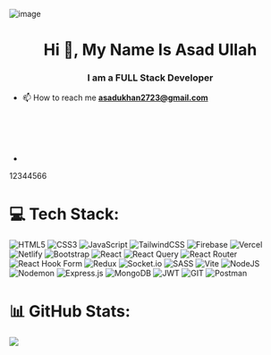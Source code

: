 ![image](https://github.com/AsadUllah-2723/AsadUllah-2723/assets/123341774/3133ea9c-6020-4a36-86a7-2945f0b1d7c3)<h1 align="center">Hi 👋, My Name Is Asad Ullah</h1>
<h3 align="center">I am a FULL Stack Developer</h3>

- 📫 How to reach me **asadukhan2723@gmail.com**
- <svg xmlns="http://www.w3.org/2000/svg" x="0px" y="0px" width="100" height="100" viewBox="0 0 48 48">
<linearGradient id="k87TA_gnBJ8uBlK4qfs8ia_AltfLkFSP7XN_gr1" x1="6.718" x2="35.097" y1="12.801" y2="41.18" gradientUnits="userSpaceOnUse"><stop offset="0" stop-color="#dfe9f2"></stop><stop offset=".391" stop-color="#d6e0e9"></stop><stop offset="1" stop-color="#bfc8d1"></stop></linearGradient><path fill="url(#k87TA_gnBJ8uBlK4qfs8ia_AltfLkFSP7XN_gr1)" d="M37.848,9.86C34.073,6.083,29.052,4.002,23.709,4C12.693,4,3.727,12.962,3.722,23.979	c-0.001,3.367,0.849,6.685,2.461,9.622L3.598,43.04c-0.094,0.345,0.002,0.713,0.254,0.967c0.19,0.192,0.447,0.297,0.711,0.297	c0.085,0,0.17-0.011,0.254-0.033l9.687-2.54c2.828,1.468,5.998,2.243,9.197,2.244c11.024,0,19.99-8.963,19.995-19.98	C43.698,18.656,41.621,13.636,37.848,9.86z"></path><linearGradient id="k87TA_gnBJ8uBlK4qfs8ib_AltfLkFSP7XN_gr2" x1="15.389" x2="28.863" y1="10.726" y2="39.265" gradientUnits="userSpaceOnUse"><stop offset="0" stop-color="#2ecc75"></stop><stop offset="1" stop-color="#0b964a"></stop></linearGradient><path fill="url(#k87TA_gnBJ8uBlK4qfs8ib_AltfLkFSP7XN_gr2)" d="M34.871,12.832c-2.98-2.982-6.941-4.625-11.157-4.626c-8.704,0-15.783,7.076-15.787,15.774	c-0.001,2.981,0.833,5.883,2.413,8.396l0.376,0.597l-1.595,5.821l5.973-1.566l0.577,0.342c2.422,1.438,5.2,2.198,8.032,2.199h0.006	c8.698,0,15.777-7.077,15.78-15.776C39.49,19.778,37.851,15.814,34.871,12.832z"></path><path d="M28.893,33.879c-0.995,0-2.354-0.254-5.087-1.331c-3.06-1.208-6.066-3.83-8.464-7.384l-0.077-0.113	c-0.642-0.857-2.132-3.107-2.132-5.5c0-2.58,1.288-3.953,1.838-4.54l0.085-0.091C15.815,14.089,16.709,14,17.058,14	c0.369,0.004,0.682,0,0.953,0.012c0.654,0.026,1.399,0.215,1.936,1.409l0,0c0.25,0.558,0.676,1.605,1.009,2.426	c0.213,0.527,0.386,0.955,0.439,1.069c0.294,0.586,0.308,1.167,0.036,1.714l-0.065,0.133c-0.128,0.262-0.261,0.533-0.544,0.863	l-0.235,0.282c-0.162,0.197-0.325,0.393-0.47,0.545c0.389,0.641,1.206,1.856,2.331,2.86c1.394,1.241,2.588,1.76,3.229,2.039	c0.127,0.055,0.233,0.102,0.317,0.142c0.405-0.47,1.072-1.271,1.302-1.614c0.77-1.156,1.877-0.755,2.24-0.622	c0.569,0.206,3.323,1.576,3.35,1.589l0.255,0.125c0.419,0.203,0.813,0.394,1.062,0.808c0.395,0.661,0.176,2.073-0.193,3.105	c-0.534,1.503-2.828,2.805-4.054,2.915l-0.226,0.024C29.465,33.855,29.196,33.879,28.893,33.879z M17.216,16	c-0.14,0-0.385-0.058-0.686,0.27l-0.101,0.109c-0.453,0.483-1.297,1.383-1.297,3.172c0,1.843,1.326,3.757,1.732,4.3	c0.027,0.036,0.071,0.101,0.135,0.194c2.175,3.223,4.853,5.582,7.541,6.642c3.384,1.335,4.253,1.234,4.956,1.151l0.278-0.03	c0.609-0.055,2.122-0.951,2.351-1.594c0.209-0.585,0.276-1.087,0.287-1.374c-0.044-0.021-0.092-0.043-0.143-0.067l-0.283-0.139	c-0.637-0.32-2.779-1.366-3.131-1.495c-0.442,0.608-1.262,1.565-1.479,1.814c-0.407,0.467-1.127,0.909-2.229,0.354	c-0.066-0.033-0.156-0.071-0.268-0.12c-0.691-0.301-2.13-0.926-3.763-2.38c-1.469-1.311-2.474-2.904-2.838-3.529	c-0.445-0.761-0.322-1.495,0.366-2.18c0.12-0.12,0.257-0.291,0.397-0.46l0.262-0.314c0.118-0.137,0.161-0.226,0.267-0.441	l0.035-0.071c-0.092-0.204-0.278-0.659-0.502-1.213c-0.323-0.797-0.736-1.815-0.979-2.357v0c-0.065-0.144-0.114-0.215-0.138-0.245	c0.005,0.015-0.029,0.016-0.058,0.014C17.706,16,17.463,16,17.216,16z M32.407,28.615L32.407,28.615L32.407,28.615z M19.642,19.736	L19.642,19.736L19.642,19.736z" opacity=".05"></path><path d="M28.889,33.384c-0.846,0-2.155-0.22-4.899-1.302c-2.967-1.17-5.891-3.727-8.233-7.198l-0.087-0.128	c-0.616-0.822-2.037-2.962-2.037-5.206c0-2.382,1.193-3.654,1.703-4.198l0.089-0.096c0.625-0.683,1.351-0.756,1.634-0.756	c0.377,0.003,0.667,0,0.931,0.012c0.492,0.02,1.057,0.124,1.502,1.114l0,0c0.249,0.554,0.671,1.594,1.001,2.409	c0.225,0.555,0.405,1.002,0.452,1.097c0.082,0.165,0.338,0.674,0.039,1.275l-0.067,0.136c-0.125,0.255-0.233,0.476-0.475,0.758	L20.2,21.59c-0.173,0.21-0.346,0.419-0.496,0.569c-0.216,0.215-0.216,0.215-0.13,0.362c0.328,0.563,1.232,1.998,2.541,3.165	c1.453,1.295,2.696,1.834,3.363,2.124c0.144,0.062,0.259,0.113,0.344,0.156c0.293,0.146,0.323,0.116,0.427-0.002	c0.288-0.328,1.168-1.364,1.463-1.807c0.554-0.83,1.269-0.57,1.654-0.431c0.506,0.184,3.039,1.437,3.296,1.566l0.262,0.128	c0.38,0.184,0.68,0.329,0.852,0.614c0.254,0.426,0.149,1.603-0.235,2.681c-0.488,1.371-2.646,2.497-3.628,2.585l-0.239,0.026	C29.441,33.354,29.196,33.384,28.889,33.384z M17.201,15.5c-0.026,0-0.052,0-0.078,0c-0.183,0-0.595,0.031-0.962,0.432l-0.097,0.104	c-0.465,0.496-1.432,1.528-1.432,3.514c0,1.943,1.281,3.864,1.832,4.6c0.025,0.033,0.064,0.09,0.121,0.174	c2.231,3.306,4.991,5.73,7.772,6.828c3.505,1.382,4.445,1.271,5.197,1.183l0.267-0.029c0.693-0.062,2.451-1.013,2.776-1.925	c0.333-0.932,0.347-1.71,0.296-1.877c0.007,0.006-0.232-0.098-0.405-0.182l-0.276-0.136c-0.623-0.313-2.806-1.381-3.188-1.52	c-0.36-0.13-0.361-0.133-0.48,0.046c-0.349,0.521-1.32,1.657-1.542,1.91c-0.642,0.735-1.384,0.359-1.629,0.236	c-0.072-0.036-0.171-0.078-0.293-0.131c-0.668-0.291-2.057-0.895-3.63-2.296c-1.416-1.262-2.387-2.803-2.739-3.407	c-0.476-0.814,0.059-1.347,0.287-1.574c0.13-0.13,0.28-0.313,0.431-0.497l0.255-0.306c0.159-0.186,0.226-0.322,0.336-0.547	l0.07-0.143c0.049-0.098,0.058-0.189-0.04-0.383c-0.052-0.104-0.245-0.578-0.483-1.167c-0.326-0.803-0.741-1.829-0.987-2.374l0,0	c-0.229-0.509-0.363-0.515-0.632-0.525C17.717,15.5,17.461,15.5,17.201,15.5z" opacity=".07"></path><path fill="#fff" fill-rule="evenodd" d="M19.035,15.831c-0.355-0.79-0.729-0.806-1.068-0.82	C17.69,14.999,17.374,15,17.058,15s-0.83,0.119-1.265,0.594c-0.435,0.475-1.661,1.622-1.661,3.956s1.7,4.59,1.937,4.906	c0.237,0.316,3.282,5.259,8.104,7.161c4.007,1.58,4.823,1.266,5.693,1.187c0.87-0.079,2.807-1.147,3.202-2.255	c0.395-1.108,0.395-2.057,0.277-2.255c-0.119-0.198-0.435-0.316-0.909-0.554s-2.807-1.385-3.242-1.543	c-0.435-0.158-0.751-0.237-1.068,0.238c-0.316,0.474-1.225,1.543-1.502,1.859c-0.277,0.317-0.554,0.357-1.028,0.119	c-0.474-0.238-2.002-0.738-3.815-2.354c-1.41-1.257-2.362-2.81-2.639-3.285c-0.277-0.474-0.03-0.731,0.208-0.968	c0.213-0.213,0.474-0.554,0.712-0.831c0.237-0.277,0.316-0.475,0.474-0.791c0.158-0.317,0.079-0.594-0.04-0.831	C20.379,19.115,19.457,16.769,19.035,15.831z" clip-rule="evenodd"></path>
</svg> 12344566


# 💻 Tech Stack:
![HTML5](https://img.shields.io/badge/html5-%23E34F26.svg?style=for-the-badge&logo=html5&logoColor=white) ![CSS3](https://img.shields.io/badge/css3-%231572B6.svg?style=for-the-badge&logo=css3&logoColor=white) ![JavaScript](https://img.shields.io/badge/javascript-%23323330.svg?style=for-the-badge&logo=javascript&logoColor=%23F7DF1E) ![TailwindCSS](https://img.shields.io/badge/tailwindcss-%2338B2AC.svg?style=for-the-badge&logo=tailwind-css&logoColor=white) ![Firebase](https://img.shields.io/badge/firebase-%23039BE5.svg?style=for-the-badge&logo=firebase) ![Vercel](https://img.shields.io/badge/vercel-%23000000.svg?style=for-the-badge&logo=vercel&logoColor=white) ![Netlify](https://img.shields.io/badge/netlify-%23000000.svg?style=for-the-badge&logo=netlify&logoColor=#00C7B7) ![Bootstrap](https://img.shields.io/badge/bootstrap-%238511FA.svg?style=for-the-badge&logo=bootstrap&logoColor=white) ![React](https://img.shields.io/badge/react-%2320232a.svg?style=for-the-badge&logo=react&logoColor=%2361DAFB) ![React Query](https://img.shields.io/badge/-React%20Query-FF4154?style=for-the-badge&logo=react%20query&logoColor=white) ![React Router](https://img.shields.io/badge/React_Router-CA4245?style=for-the-badge&logo=react-router&logoColor=white) ![React Hook Form](https://img.shields.io/badge/React%20Hook%20Form-%23EC5990.svg?style=for-the-badge&logo=reacthookform&logoColor=white) ![Redux](https://img.shields.io/badge/redux-%23593d88.svg?style=for-the-badge&logo=redux&logoColor=white) ![Socket.io](https://img.shields.io/badge/Socket.io-black?style=for-the-badge&logo=socket.io&badgeColor=010101) ![SASS](https://img.shields.io/badge/SASS-hotpink.svg?style=for-the-badge&logo=SASS&logoColor=white) ![Vite](https://img.shields.io/badge/vite-%23646CFF.svg?style=for-the-badge&logo=vite&logoColor=white) ![NodeJS](https://img.shields.io/badge/node.js-6DA55F?style=for-the-badge&logo=node.js&logoColor=white) ![Nodemon](https://img.shields.io/badge/NODEMON-%23323330.svg?style=for-the-badge&logo=nodemon&logoColor=%BBDEAD) ![Express.js](https://img.shields.io/badge/express.js-%23404d59.svg?style=for-the-badge&logo=express&logoColor=%2361DAFB) ![MongoDB](https://img.shields.io/badge/MongoDB-%234ea94b.svg?style=for-the-badge&logo=mongodb&logoColor=white) ![JWT](https://img.shields.io/badge/JWT-black?style=for-the-badge&logo=JSON%20web%20tokens) ![GIT](https://img.shields.io/badge/Git-fc6d26?style=for-the-badge&logo=git&logoColor=white) ![Postman](https://img.shields.io/badge/Postman-FF6C37?style=for-the-badge&logo=postman&logoColor=white) 
# 📊 GitHub Stats:

![](https://github-readme-stats.vercel.app/api/top-langs/?username=AsadUllah-2723&theme=react&hide_border=true&include_all_commits=false&count_private=false&layout=compact)
